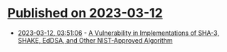 # [Published on 2023-03-12](index.md)

* [2023-03-12, 03:51:06](https://lobste.rs/s/irponm/vulnerability_implementations_sha_3) - [A Vulnerability in Implementations of SHA-3, SHAKE, EdDSA, and Other NIST-Approved Algorithm](https://eprint.iacr.org/2023/331.pdf)
